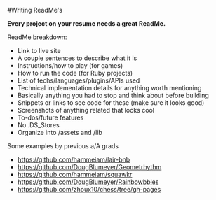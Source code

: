 #Writing ReadMe's

**Every project on your resume needs a great ReadMe.**

ReadMe breakdown:
* Link to live site
* A couple sentences to describe what it is
* Instructions/how to play (for games)
* How to run the code (for Ruby projects)
* List of techs/languages/plugins/APIs used
* Technical implementation details for anything worth mentioning
* Basically anything you had to stop and think about before building
* Snippets or links to see code for these (make sure it looks good)
* Screenshots of anything related that looks cool 
* To-dos/future features
* No .DS_Stores
* Organize into /assets and /lib


Some examples by previous a/A grads
* https://github.com/hammeiam/lair-bnb
* https://github.com/DougBlumeyer/Geometrhythm
* https://github.com/hammeiam/squawkr
* https://github.com/DougBlumeyer/Rainbowbbles
* https://github.com/zhoux10/chess/tree/gh-pages
